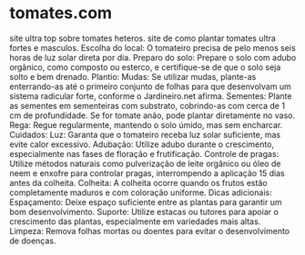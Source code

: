 # tomates.com
site ultra top sobre tomates heteros.
site de como plantar tomates ultra fortes e masculos.
Escolha do local: O tomateiro precisa de pelo menos seis horas de luz solar direta por dia. 
Preparo do solo: Prepare o solo com adubo orgânico, como composto ou esterco, e certifique-se de que o solo seja solto e bem drenado. 
Plantio:
Mudas: Se utilizar mudas, plante-as enterrando-as até o primeiro conjunto de folhas para que desenvolvam um sistema radicular forte, conforme o Jardineiro.net afirma. 
Sementes: Plante as sementes em sementeiras com substrato, cobrindo-as com cerca de 1 cm de profundidade. Se for tomate anão, pode plantar diretamente no vaso. 
Rega: Regue regularmente, mantendo o solo úmido, mas sem encharcar. 
Cuidados:
Luz: Garanta que o tomateiro receba luz solar suficiente, mas evite calor excessivo. 
Adubação: Utilize adubo durante o crescimento, especialmente nas fases de floração e frutificação. 
Controle de pragas: Utilize métodos naturais como pulverização de leite orgânico ou óleo de neem e enxofre para controlar pragas, interrompendo a aplicação 15 dias antes da colheita. 
Colheita: A colheita ocorre quando os frutos estão completamente maduros e com coloração uniforme. 
Dicas adicionais:
Espaçamento: Deixe espaço suficiente entre as plantas para garantir um bom desenvolvimento. 
Suporte: Utilize estacas ou tutores para apoiar o crescimento das plantas, especialmente em variedades mais altas. 
Limpeza: Remova folhas mortas ou doentes para evitar o desenvolvimento de doenças.
